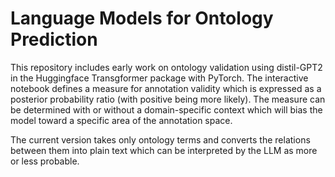 # Language Models for Ontology Prediction

This repository includes early work on ontology validation using distil-GPT2 in the Huggingface Transgformer package with PyTorch. The interactive notebook defines a measure for annotation validity which is expressed as a posterior probability ratio (with positive being more likely). The measure can be determined with or without a domain-specific context which will bias the model toward a specific area of the annotation space.

The current version takes only ontology terms and converts the relations between them into plain text which can be interpreted by the LLM as more or less probable.
